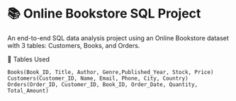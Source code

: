 # 📚 Online Bookstore SQL Project
An end-to-end SQL data analysis project using an Online Bookstore dataset with 3 tables: Customers, Books, and Orders.

🧩 Tables Used

    Books(Book_ID, Title, Author, Genre,Published_Year, Stock, Price)
    Customers(Customer_ID, Name, Email, Phone, City, Country)
    Orders(Order_ID, Customer_ID, Book_ID, Order_Date, Quantity, Total_Amount)
